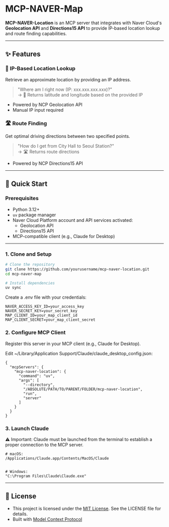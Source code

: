 # MCP-NAVER-Map
**MCP-NAVER-Location** is an MCP server that integrates with Naver Cloud's **Geolocation API** and **Directions15 API** to provide IP-based location lookup and route finding capabilities.

---

## ✨ Features

### 📍 IP-Based Location Lookup
Retrieve an approximate location by providing an IP address.

> "Where am I right now (IP: xxx.xxx.xxx.xxx)?"  
> → 📍 Returns latitude and longitude based on the provided IP

- Powered by NCP Geolocation API
- Manual IP input required
    

         
### 🛣️ Route Finding
Get optimal driving directions between two specified points.

> "How do I get from City Hall to Seoul Station?"  
> → 🛣️ Returns route directions

- Powered by NCP Directions15 API


---

## 🚀 Quick Start

### Prerequisites
- Python 3.12+
- `uv` package manager
- Naver Cloud Platform account and API services activated:
  - Geolocation API
  - Directions15 API
- MCP-compatible client (e.g., Claude for Desktop)

---

### 1. Clone and Setup

```bash
# Clone the repository
git clone https://github.com/yourusername/mcp-naver-location.git
cd mcp-naver-map

# Install dependencies
uv sync
```
Create a .env file with your credentials:
```
NAVER_ACCESS_KEY_ID=your_access_key
NAVER_SECRET_KEY=your_secret_key
MAP_CLIENT_ID=your_map_client_id
MAP_CLIENT_SECRET=your_map_client_secret
```
### 2. Configure MCP Client
Register this server in your MCP client (e.g., Claude for Desktop).

Edit ~/Library/Application Support/Claude/claude_desktop_config.json:
```
{
  "mcpServers": {
    "mcp-naver-location": {
      "command": "uv",
      "args": [
        "--directory",
        "/ABSOLUTE/PATH/TO/PARENT/FOLDER/mcp-naver-location",
        "run",
        "server"
      ]
    }
  }
}
```
### 3. Launch Claude

⚠️ Important: Claude must be launched from the terminal to establish a proper connection to the MCP server.

  ```
# macOS:
/Applications/Claude.app/Contents/MacOS/Claude


# Windows:
"C:\Program Files\Claude\Claude.exe"
```
---
## 📝 License
- This project is licensed under the [MIT License](LICENSE). See the LICENSE file for details.
- Built with [Model Context Protocol](https://modelcontextprotocol.io/introduction)
